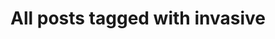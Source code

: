 ---
layout: tag
title: "All posts tagged with invasive"
permalink: /weblog/tags/invasive/
taxonomy: invasive
---